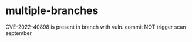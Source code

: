 # multiple-branches

CVE-2022-40898 is present in branch with vuln. commit NOT trigger scan september 
